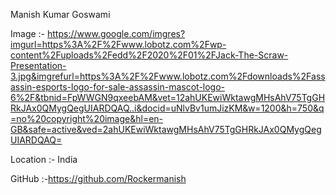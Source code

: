 Manish Kumar Goswami

Image :- https://www.google.com/imgres?imgurl=https%3A%2F%2Fwww.lobotz.com%2Fwp-content%2Fuploads%2Fedd%2F2020%2F01%2FJack-The-Scraw-Presentation-3.jpg&imgrefurl=https%3A%2F%2Fwww.lobotz.com%2Fdownloads%2Fassassin-esports-logo-for-sale-assassin-mascot-logo-6%2F&tbnid=FpWWGN9qxeebAM&vet=12ahUKEwiWktawgMHsAhV75TgGHRkJAx0QMygQegUIARDQAQ..i&docid=uNlvBv1umJizKM&w=1200&h=750&q=no%20copyright%20image&hl=en-GB&safe=active&ved=2ahUKEwiWktawgMHsAhV75TgGHRkJAx0QMygQegUIARDQAQ=

Location :- India

GitHub :-https://github.com/Rockermanish
